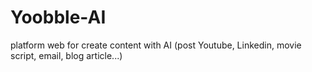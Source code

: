 # Yoobble-AI
platform web for create content with AI (post Youtube, Linkedin, movie script, email, blog article...)
